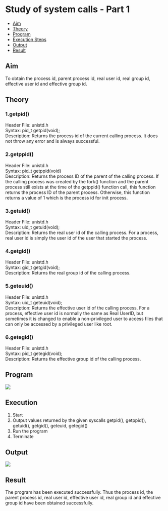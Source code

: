 # Study of system calls - Part 1

* [Aim](#Aim)
* [Theory](#Theory)
* [Program](#Program)
* [Execution Steps](#Execution)
* [Output](#Output)
* [Result](#Result)

## Aim
To obtain the process id, parent process id, real user id, real group id, effective user id and effective group id. 

## Theory
### 1.getpid()
Header File: unistd.h\
Syntax: pid_t getpid(void);\
Description: Returns the process id of the current calling process. It does not throw any error and is always successful. 
### 2.getppid()
Header File: unistd.h\
Syntax: pid_t getppid(void)\
Description: Returns the process ID of the parent of the calling process. If the calling process was created by the fork() function and the parent process still exists at the time of the getppid() function call, this function returns the process ID of the parent process. Otherwise, this function returns a value of 1 which is the process id for init process.

### 3.getuid()
Header File: unistd.h\
Syntax:  uid_t getuid(void);\
Description: Returns the real user id of the calling process. For a process, real user id is simply the user id of the user that started the process.
### 4.getgid()
Header File: unistd.h\
Syntax: gid_t getgid(void);\
Description: Returns the real group id of the calling process. 
### 5.geteuid()
Header File: unistd.h\
Syntax: uid_t geteuid(void); \
Description: Returns the effective user id of the calling process. For a process, effective user id is normally the same as Real UserID, but sometimes it is changed to enable a non-privileged user to access files that can only be accessed by a privileged user like root.
        

### 6.getegid()
Header File: unistd.h\
Syntax: pid_t getegid(void);\
Description: Returns the effective group id of the calling process. 


## Program
![](https://i.imgur.com/WpjEdT5.png)


## Execution
1. Start
2. Output values returned by the given syscalls getpid(), getppid(), getuid(), getgid(), geteuid, getegid()
3. Run the program
4. Terminate
        
## Output
![](https://i.imgur.com/Q89fnLh.png)

## Result
The program has been executed successfully. Thus the process id, the parent process id, real user id, effective user id, real group id and effective group id have been obtained successfully. 
